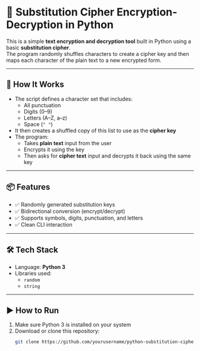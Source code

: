 # 🔐 Substitution Cipher Encryption-Decryption in Python

This is a simple **text encryption and decryption tool** built in Python using a basic **substitution cipher**.  
The program randomly shuffles characters to create a cipher key and then maps each character of the plain text to a new encrypted form.

---

## 🧠 How It Works

- The script defines a character set that includes:
  - All punctuation
  - Digits (0–9)
  - Letters (A–Z, a–z)
  - Space (`" "`)
- It then creates a shuffled copy of this list to use as the **cipher key**
- The program:
  - Takes **plain text** input from the user
  - Encrypts it using the key
  - Then asks for **cipher text** input and decrypts it back using the same key

---

## 📦 Features

- ✅ Randomly generated substitution keys
- ✅ Bidirectional conversion (encrypt/decrypt)
- ✅ Supports symbols, digits, punctuation, and letters
- ✅ Clean CLI interaction

---

## 🛠️ Tech Stack

- Language: **Python 3**
- Libraries used:
  - `random`
  - `string`

---

## ▶️ How to Run

1. Make sure Python 3 is installed on your system
2. Download or clone this repository:
   ```bash
   git clone https://github.com/yourusername/python-substitution-cipher-tool.git
